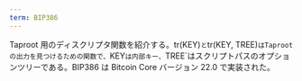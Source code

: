 ```yaml
---
term: BIP386
---
```

Taproot 用のディスクリプタ関数を紹介する。tr(KEY)`と`tr(KEY, TREE)`はTaprootの出力を見つけるための関数で、`KEY`は内部キー、`TREE`はスクリプトパスのオプションツリーである。BIP386 は Bitcoin Core バージョン 22.0 で実装された。